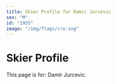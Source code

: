```yaml
---
title: Skier Profile for Damir Jurcevic
sex: "M"
id: "1955"
image: "/img/flags/cro.svg" 
---
```


# Skier Profile

This page is for: Damir Jurcevic.
    